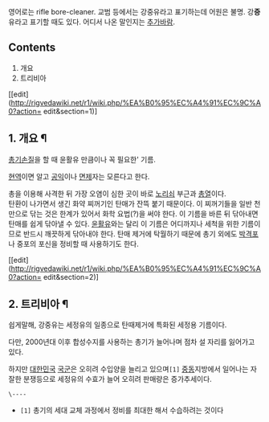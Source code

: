 영어로는 rifle bore-cleaner. 교범 등에서는 강중유라고 표기하는데 어원은 불명. 강**증**유라고 표기할 때도 있다. 어디서
나온 말인지는 [추가바람](%EC%B6%94%EA%B0%80%EB%B0%94%EB%9E%8C.md).

## Contents

    

1. 개요 
2. 트리비아 

[[edit](http://rigvedawiki.net/r1/wiki.php/%EA%B0%95%EC%A4%91%EC%9C%A0?action=
edit&section=1)]

## 1. 개요 ¶

[총기손질](%EC%B4%9D%EA%B8%B0%EC%86%90%EC%A7%88.md)을 할 때 윤활유 만큼이나 꼭 필요한' 기름.

  

[현역](%ED%98%84%EC%97%AD.md)이면 알고 [공익](%EA%B3%B5%EC%9D%B5.md)이나
[면제](%EB%A9%B4%EC%A0%9C.md)자는 모른다고 한다.

  

총을 이용해 사격한 뒤 가장 오염이 심한 곳이 바로 [노리쇠](%EB%85%B8%EB%A6%AC%EC%87%A0.md) 부근과
[총열](%EC%B4%9D%EC%97%B4.md)이다.  
탄환이 나가면서 생긴 화약 찌꺼기인 탄매가 잔뜩 붙기 때문이다. 이 찌꺼기들을 일반 천만으로 닦는 것은 한계가 있어서 화학 요법(?)을 써야
한다. 이 기름을 바른 뒤 닦아내면 탄매를 쉽게 닦아낼 수 있다.
[윤활유](%EC%9C%A4%ED%99%9C%EC%9C%A0.md)와는 달리 이 기름은 어디까지나 세척을 위한 기름이므로 반드시
깨끗하게 닦아내야 한다. 탄매 제거에 탁월하기 때문에 총기 외에도 [박격포](%EB%B0%95%EA%B2%A9%ED%8F%AC.md)나
중포의 포신을 정비할 때 사용하기도 한다.

[[edit](http://rigvedawiki.net/r1/wiki.php/%EA%B0%95%EC%A4%91%EC%9C%A0?action=
edit&section=2)]

## 2. 트리비아 ¶

쉽게말해, 강중유는 세정유의 일종으로 탄때제거에 특화된 세정용 기름이다.

  

다만, 2000년대 이후 합성수지를 사용하는 총기가 늘어나며 점차 설 자리를 잃어가고 있다.

  

하지만 [대한민국](%EB%8C%80%ED%95%9C%EB%AF%BC%EA%B5%AD.md)
[국군](%EA%B5%AD%EA%B5%B0.md)은 오히려 수입양을 늘리고 있으며`[1]`
[중동](%EC%A4%91%EB%8F%99.md)지방에서 일어나는 자잘한 분쟁등으로 세정유의 수효가 늘어 오히려 판매량은 증가추세이다.

`\----`

  * `[1]` 총기의 세대 교체 과정에서 정비를 최대한 해서 수습하려는 것이다

